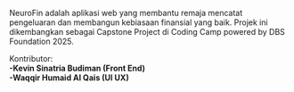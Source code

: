 NeuroFin adalah aplikasi web yang membantu remaja mencatat pengeluaran dan membangun kebiasaan finansial yang baik. Projek ini dikembangkan sebagai Capstone Project di Coding Camp powered by DBS Foundation 2025.

Kontributor:
<br />
<b>-Kevin Sinatria Budiman (Front End)</b> 
<br/>
<b>-Waqqir Humaid Al Qais (UI UX)</b>
